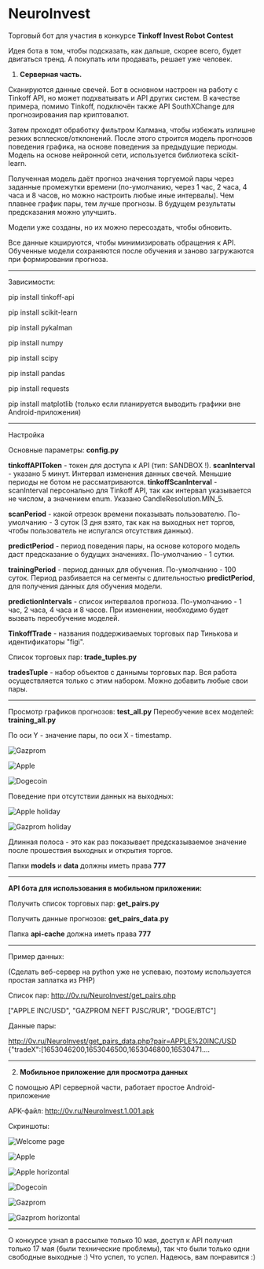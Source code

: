 # NeuroInvest

Торговый бот для участия в конкурсе **Tinkoff Invest Robot Contest**

Идея бота в том, чтобы подсказать, как дальше, скорее всего, будет двигаться тренд. А покупать или продавать, решает уже человек.


1. **Серверная часть.**

Сканируются данные свечей. Бот в основном настроен на работу с Tinkoff API, но может подхватывать и API других систем. 
В качестве примера, помимо Tinkoff, подключён также API SouthXChange для прогнозирования пар криптовалют.

Затем проходят обработку фильтром Калмана, чтобы избежать излишне резких всплесков/отклонений. 
После этого строится модель прогнозов поведения графика, на основе поведения за предыдущие периоды.
Модель на основе нейронной сети, используется библиотека scikit-learn.

Полученная модель даёт прогноз значения торгуемой пары через заданные промежутки времени (по-умолчанию, через 1 час, 2 часа, 4 часа и 8 часов, но можно настроить любые иные интервалы). Чем плавнее график пары, тем лучше прогнозы. В будущем результаты предсказания можно улучшить.

Модели уже созданы, но их можно пересоздать, чтобы обновить.

Все данные кэшируются, чтобы минимизировать обращения к API. Обученные модели сохраняются после обучения и заново загружаются при формировании прогноза.

----

Зависимости:

pip install tinkoff-api

pip install scikit-learn

pip install pykalman

pip install numpy

pip install scipy

pip install pandas

pip install requests

pip install matplotlib (только если планируется выводить графики вне Android-приложения)

-------

Настройка

Основные параметры: **config.py**

**tinkoffAPIToken** - токен для доступа к API (тип: SANDBOX !).
**scanInterval** - указано 5 минут. Интервал изменения данных свечей. Меньшие периоды не ботом не рассматриваются.
**tinkoffScanInterval** - scanInterval персонально для Tinkoff API, так как интервал указывается не числом, а значением enum. Указано CandleResolution.MIN_5.

**scanPeriod** - какой отрезок времени показывать пользователю. По-умолчанию - 3 суток (3 дня взято, так как на выходных нет торгов, чтобы пользователь не испугался отсутствия данных).

**predictPeriod** - период поведения пары, на основе которого модель даст предсказание о будущих значениях. По-умолчанию - 1 сутки.

**trainingPeriod** - период данных для обучения. По-умолчанию - 100 суток. Период разбивается на сегменты с длительностью **predictPeriod**, для получения данных для обучения модели.

**predictionIntervals** - список интервалов прогноза. По-умолчанию - 1 час, 2 часа, 4 часа и 8 часов. При изменении, необходимо будет вызвать переобучение моделей.

**TinkoffTrade** - названия поддерживаемых торговых пар Тинькова и идентификаторы "figi".


Список торговых пар: **trade_tuples.py**

**tradesTuple** - набор объектов с даннымы торговых пар. Вся работа осуществляется только с этим набором. Можно добавить любые свои пары.

-----
Просмотр графиков прогнозов: **test_all.py**
Переобучение всех моделей: **training_all.py**


По оси Y - значение пары, по оси X - timestamp.

![Gazprom](http://0v.ru/gazprom.png)

![Apple](http://0v.ru/apple.png)

![Dogecoin](http://0v.ru/doge.png)

Поведение при отсутствии данных на выходных:

![Apple holiday](http://0v.ru/apple_holiday.png)

![Gazprom holiday](http://0v.ru/gazprom_holiday.png)

Длинная полоса - это как раз показывает предсказываемое значение после прошествия выходных и открытия торгов.

Папки **models** и **data** должны иметь права **777**

-----
**API бота для использования в мобильном приложении:**

Получить список торговых пар: **get_pairs.py**

Получить данные прогнозов: **get_pairs_data.py**

Папка **api-cache** должна иметь права **777**

----

Пример данных:


(Сделать веб-сервер на python уже не успеваю, поэтому используется простая заплатка из PHP)


Список пар: http://0v.ru/NeuroInvest/get_pairs.php


["APPLE INC/USD", "GAZPROM NEFT PJSC/RUR", "DOGE/BTC"]


Данные пары:

http://0v.ru/NeuroInvest/get_pairs_data.php?pair=APPLE%20INC/USD
{"tradeX":[1653046200,1653046500,1653046800,16530471....



****


2. **Мобильное приложение для просмотра данных**

С помощью API серверной части, работает простое Android-приложение

APK-файл: http://0v.ru/NeuroInvest.1.001.apk


Скриншоты:

![Welcome page](http://0v.ru/android-welcome.png)

![Apple](http://0v.ru/android-apple.png)

![Apple horizontal](http://0v.ru/android-apple-horizontal.png)

![Dogecoin](http://0v.ru/android-doge.png)

![Gazprom](http://0v.ru/android-gazprom.png)

![Gazprom horizontal](http://0v.ru/android-gazprom-horizontal.png)

*****

О конкурсе узнал в рассылке только 10 мая, доступ к API получил только 17 мая (были технические проблемы), так что были только одни свободные выходные :) Что успел, то успел. Надеюсь, вам понравится :)
